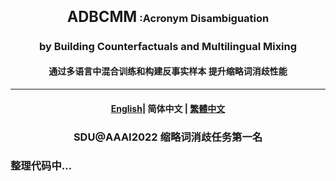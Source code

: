 <h3 align="center">
    <big><big><strong>ADBCMM</strong></big></big>  :Acronym Disambiguation
</h3>
<h3 align="center">
by Building Counterfactuals and Multilingual Mixing
</h3>
<h4 align="center">
    通过多语言中混合训练和构建反事实样本 提升缩略词消歧性能
</h4>
<hr>

<h4 align="center">
    <p>
        <a href="https://github.com/WENGSYX/ADBCMM/blob/master/README.md">English</a>|
        <b>简体中文</b> |
        <a href="https://github.com/WENGSYX/ADBCMM/blob/master/README_zh-hant.md">繁體中文</a>
    <p>
</h4>

<h3 align="center">
    <p>SDU@AAAI2022 缩略词消歧任务第一名</p>
</h3>




### 整理代码中...

